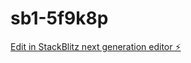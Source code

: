 # sb1-5f9k8p

[Edit in StackBlitz next generation editor ⚡️](https://stackblitz.com/~/github.com/nothingop/sb1-5f9k8p)